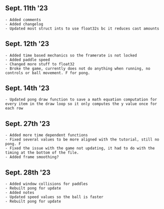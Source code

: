 ## Sept. 11th '23
    - Added comments
    - Added changelog
    - Updated most struct ints to use float32s bc it reduces cast amounts

## Sept. 12th '23
    - Added time based mechanics so the framerate is not locked
    - Added paddle speed
    - Changed more stuff to float32 
    - Broke the game, currently does not do anything when running, no controls or ball movement. F for pong.

## Sept. 14th '23
    - Updated pong draw function to save a math equation computation for every item in the draw loop so it only computes the y value once for each row

## Sept. 27th '23
    - Added more time dependent functions
    - Fixed several values to be more aligned with the tutorial, still no pong. F
    - Fixed the issue with the game not updating, it had to do with the timing at the bottom of the file.
    - Added frame smoothing?

## Sept. 28th '23
    - Added window collisions for paddles
    - Rebuilt pong for update
    - Added notes 
    - Updated speed values so the ball is faster
    - Rebuilt pong for update